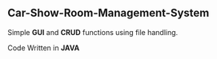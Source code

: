 ## Car-Show-Room-Management-System

Simple __GUI__ and __CRUD__ functions using file handling.

Code Written in __JAVA__
